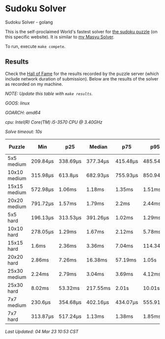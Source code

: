 # Sudoku Solver
Sudoku Solver - golang

This is the self-proclaimed World's fastest solver for [the sudoku puzzle](www.puzzle-sudoku.com) (on this specific website). It is similar to [my Masyu Solver](https://github.com/joshprzybyszewski/masyu).

To run, execute `make compete`.

## Results

Check the [Hall of Fame](https://www.puzzle-sudoku.com/hall.php?hallsize=9) for the results recorded by the puzzle server (which include network duration of submission). Below are the results of the solver as recorded on my machine.

_NOTE: Update this table with `make results`._

<resultsMarker>

_GOOS: linux_

_GOARCH: amd64_

_cpu: Intel(R) Core(TM) i5-3570 CPU @ 3.40GHz_

_Solve timeout: 10s_

|Puzzle|Min|p25|Median|p75|p95|max|sample size|
|-|-|-|-|-|-|-|-:|
|5x5 medium|209.84µs|338.69µs|377.34µs|415.48µs|485.54µs|509.48µs|75|
|10x10 medium|315.98µs|613.8µs|682.93µs|755.93µs|850.94µs|943.97µs|70|
|15x15 medium|572.98µs|1.06ms|1.18ms|1.35ms|1.51ms|1.87ms|70|
|20x20 medium|791.72µs|1.57ms|1.79ms|2.2ms|2.44ms|2.93ms|67|
|5x5 hard|196.13µs|313.53µs|391.26µs|1.02ms|1.29ms|1.32ms|75|
|10x10 hard|278.05µs|1.29ms|1.67ms|2.12ms|5.78ms|9.24ms|73|
|15x15 hard|1.6ms|2.36ms|3.36ms|7.04ms|114.34ms|306.91ms|73|
|20x20 hard|2.86ms|7.26ms|16.38ms|57.19ms|1.05s|10s|71|
|25x30 medium|2.24ms|2.79ms|3.04ms|3.69ms|4.12ms|4.24ms|61|
|25x30 hard|8.02ms|53.32ms|217.55ms|2.01s|10.01s|10.01s|73|
|7x7 medium|230.6µs|354.68µs|402.16µs|434.07µs|555.91µs|650.2µs|66|
|7x7 hard|313.87µs|517.24µs|1.13ms|1.38ms|1.85ms|2.54ms|70|

_Last Updated: 04 Mar 23 10:53 CST_
</resultsMarker>
